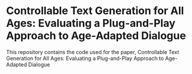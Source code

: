 # Controllable Text Generation for All Ages: Evaluating a Plug-and-Play Approach to Age-Adapted Dialogue
This repository contains the code used for the paper, Controllable Text Generation for All Ages:  Evaluating a Plug-and-Play Approach to Age-Adapted Dialogue
